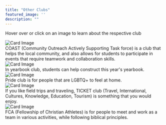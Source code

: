 ```yaml
---
title: "Other Clubs"
featured_image: ''
description: ""
---
```


<p>Hover over or click on an image to learn about the respective club</p>
</div>

<div class="card-container">
  <div class="card">
    <img src="https://static.wixstatic.com/media/9ca844_6b81b4fec8404ec3bad10c94f9b89ad2~mv2.png" alt="Card Image">
    <div class="overlay-text">COAST (Community Outreach Actively  Supporting Task force) is a club that helps the local community, and also allows for students to participate in events that require teamwork and collaboration skills.</div>
  </div>





  <div class="card">
    <img src="https://yearbookforever.com/images/Products/product_id_01.png" alt="Card Image">
    <div class="overlay-text">In yearbook club, students can help construct this year's yearbook.</div>
  </div>





  <div class="card">
    <img src="https://encrypted-tbn0.gstatic.com/images?q=tbn:ANd9GcRHn-faVDn0W3AieipaxmNd5ZP5J0iW04jj5w&s" alt="Card Image">
    <div class="overlay-text">Pride club is for people that are LGBTQ+ to feel at home.</div>
  </div>
 




  <div class="card">
    <img src="https://encrypted-tbn0.gstatic.com/images?q=tbn:ANd9GcQWSkEbE4eQXLCOPlixqoxMcPinhSFbLX7nZg&s" alt="Card Image">
    <div class="overlay-text">If you like field trips and traveling, TICKET club (Travel, International, Cultures, Knowledge, Education, Tourism) is something that you would enjoy.</div>
  </div>





  <div class="card">
    <img src="https://lirp.cdn-website.com/5f4b8e70/dms3rep/multi/opt/FCAlogo-CircleColr-01-1920w.png" alt="Card Image">
    <div class="overlay-text">FCA (Fellowship of Christian Athletes) is for people to meet and work as a team in various activities, while following biblical principles.</div>
  </div>
    </div>  